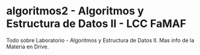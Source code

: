 # algoritmos2 - Algoritmos y Estructura de Datos II - LCC FaMAF 
Todo sobre Laboratorio - Algoritmos y Estructura de Datos II. Mas info de la Materia en Drive.
